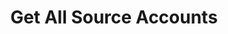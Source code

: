 ---
title: Get All Source Accounts
excerpt: Retrieves the list of all account accounts of an org.
api:
  file: organization-1.json
  operationId: retrieve-all-source-accounts
deprecated: false
hidden: true
metadata:
  title: ''
  description: ''
  robots: index
next:
  description: ''
---